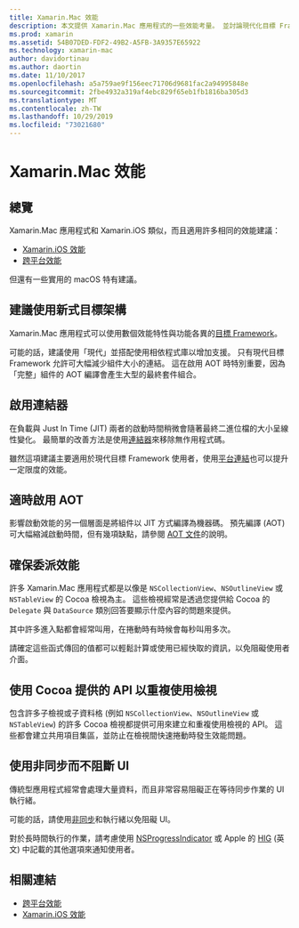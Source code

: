 ```yaml
---
title: Xamarin.Mac 效能
description: 本文提供 Xamarin.Mac 應用程式的一些效能考量。 並討論現代化目標 Framework、連結器、AOT、委派、Cocoa API，以重複使用檢視和非同步程式碼。
ms.prod: xamarin
ms.assetid: 54B07DED-FDF2-49B2-A5FB-3A9357E65922
ms.technology: xamarin-mac
author: davidortinau
ms.author: daortin
ms.date: 11/10/2017
ms.openlocfilehash: a5a759ae9f156eec71706d9681fac2a94995848e
ms.sourcegitcommit: 2fbe4932a319af4ebc829f65eb1fb1816ba305d3
ms.translationtype: MT
ms.contentlocale: zh-TW
ms.lasthandoff: 10/29/2019
ms.locfileid: "73021680"
---
```

# <a name="xamarinmac-performance"></a>Xamarin.Mac 效能

## <a name="overview"></a>總覽

Xamarin.Mac 應用程式和 Xamarin.iOS 類似，而且適用許多相同的效能建議：

- [Xamarin.iOS 效能](~/ios/deploy-test/performance.md)
- [跨平台效能](~/cross-platform/deploy-test/memory-perf-best-practices.md)

但還有一些實用的 macOS 特有建議。

## <a name="prefer-modern-target-framework"></a>建議使用新式目標架構

Xamarin.Mac 應用程式可以使用數個效能特性與功能各異的[目標 Framework](~/mac/platform/target-framework.md)。

可能的話，建議使用「現代」並搭配使用相依程式庫以增加支援。 只有現代目標 Framework 允許可大幅減少組件大小的連結。 這在啟用 AOT 時特別重要，因為「完整」組件的 AOT 編譯會產生大型的最終套件組合。

## <a name="enable-the-linker"></a>啟用連結器

在負載與 Just In Time (JIT) 兩者的啟動時間稍微會隨著最終二進位檔的大小呈線性變化。 最簡單的改善方法是使用[連結器](~/mac/deploy-test/linker.md)來移除無作用程式碼。

雖然這項建議主要適用於現代目標 Framework 使用者，使用[平台連結](~/mac/deploy-test/linker.md)也可以提升一定限度的效能。

## <a name="enable-aot-when-appropriate"></a>適時啟用 AOT

影響啟動效能的另一個層面是將組件以 JIT 方式編譯為機器碼。 預先編譯 (AOT) 可大幅縮減啟動時間，但有幾項缺點，請參閱 [AOT 文件](~/mac/internals/aot.md)的說明。

## <a name="ensure-performant-delegates"></a>確保委派效能

許多 Xamarin.Mac 應用程式都是以像是 `NSCollectionView`、`NSOutlineView` 或 `NSTableView` 的 Cocoa 檢視為主。 這些檢視經常是透過您提供給 Cocoa 的 `Delegate` 與 `DataSource` 類別回答要顯示什麼內容的問題來提供。

其中許多進入點都會經常叫用，在捲動時有時候會每秒叫用多次。

請確定這些函式傳回的值都可以輕鬆計算或使用已經快取的資訊，以免阻礙使用者介面。

## <a name="use-cocoa-provided-apis-for-reusing-views"></a>使用 Cocoa 提供的 API 以重複使用檢視

包含許多子檢視或子資料格 (例如 `NSCollectionView`、`NSOutlineView` 或 `NSTableView`) 的許多 Cocoa 檢視都提供可用來建立和重複使用檢視的 API。 這些都會建立共用項目集區，並防止在檢視間快速捲動時發生效能問題。

## <a name="use-async-and-do-not-block-the-ui"></a>使用非同步而不阻斷 UI

傳統型應用程式經常會處理大量資料，而且非常容易阻礙正在等待同步作業的 UI 執行緒。

可能的話，請使用[非同步](~/cross-platform/platform/async.md)和執行緒以免阻礙 UI。

對於長時間執行的作業，請考慮使用 [NSProgressIndicator](https://docs.microsoft.com/samples/xamarin/mac-samples/progressbarexample) 或 Apple 的 [HIG](https://developer.apple.com/macos/human-interface-guidelines/indicators/progress-indicators/) \(英文\) 中記載的其他選項來通知使用者。

## <a name="related-links"></a>相關連結

- [跨平台效能](~/cross-platform/deploy-test/memory-perf-best-practices.md)
- [Xamarin.iOS 效能](~/ios/deploy-test/performance.md)
